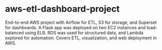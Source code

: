 # aws-etl-dashboard-project
End-to-end AWS project with Airflow for ETL, S3 for storage, and Superset for dashboards. A Flask app was deployed on two EC2 instances and load-balanced using ELB. RDS was used for structured data, and Lambda explored for automation. Covers ETL, visualization, and web deployment in AWS.
